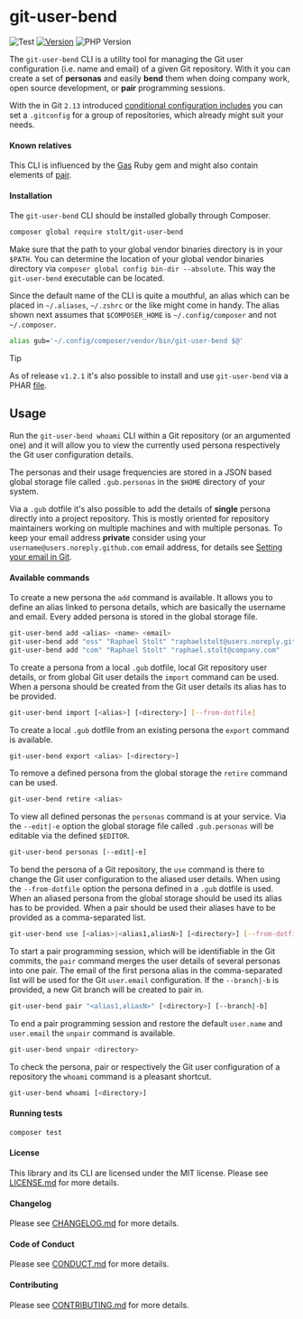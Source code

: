 git-user-bend
================
![Test](https://github.com/raphaelstolt/git-user-bend/workflows/test/badge.svg) [![Version](http://img.shields.io/packagist/v/stolt/git-user-bend.svg?style=flat)](https://packagist.org/packages/stolt/git-user-bend)
![PHP Version](http://img.shields.io/badge/php-8.1+-ff69b4.svg)

The `git-user-bend` CLI is a utility tool for managing the Git user configuration (i.e. name and email) of a given Git 
repository. With it you can create a set of __personas__ and easily __bend__ them when doing company work, open source 
development, or __pair__ programming sessions.

With the in Git `2.13` introduced [conditional configuration includes](https://git-scm.com/docs/git-config#_conditional_includes) you can set a `.gitconfig` for a group of 
repositories, which already might suit your needs.

#### Known relatives
This CLI is influenced by the [Gas](https://github.com/walle/gas) Ruby gem and might also contain elements of [pair](https://github.com/square/pair).

#### Installation
The `git-user-bend` CLI should be installed globally through Composer.

``` bash
composer global require stolt/git-user-bend
```

Make sure that the path to your global vendor binaries directory is in your `$PATH`. You can determine the location of 
your global vendor binaries directory via `composer global config bin-dir --absolute`. This way the `git-user-bend` 
executable can be located.

Since the default name of the CLI is quite a mouthful, an alias which can be placed in `~/.aliases`, `~/.zshrc` or the 
like might come in handy. The alias shown next assumes that `$COMPOSER_HOME` is `~/.config/composer` and not `~/.composer`.

``` bash
alias gub='~/.config/composer/vendor/bin/git-user-bend $@'
```

> [!TIP]
> As of release `v1.2.1` it's also possible to install and use `git-user-bend` via a PHAR [file](https://github.com/raphaelstolt/git-user-bend/releases/tag/v1.2.1).

## Usage
Run the `git-user-bend whoami` CLI within a Git repository (or an argumented one) and it will allow you to view the 
currently used persona respectively the Git user configuration details.

The personas and their usage frequencies are stored in a JSON based global storage file called `.gub.personas` in 
the `$HOME` directory of your system.

Via a `.gub` dotfile it's also possible to add the details of __single__ persona directly into a project repository. 
This is mostly oriented for repository maintainers working on multiple machines and with multiple personas. To keep 
your email address __private__ consider using your `username@users.noreply.github.com` email address, for details 
see [Setting your email in Git](https://help.github.com/articles/setting-your-email-in-git/).

#### Available commands
To create a new persona the `add` command is available. It allows you to define an alias linked to persona details, 
which are basically the username and email. Every added persona is stored in the global storage file.
``` bash
git-user-bend add <alias> <name> <email>
git-user-bend add "oss" "Raphael Stolt" "raphaelstolt@users.noreply.github.com"
git-user-bend add "com" "Raphael Stolt" "raphael.stolt@company.com"
```

To create a persona from a local `.gub` dotfile, local Git repository user details, or from global Git user details the 
`import` command can be used. When a persona should be created from the Git user details its alias has to be provided.
``` bash
git-user-bend import [<alias>] [<directory>] [--from-dotfile]
```

To create a local `.gub` dotfile from an existing persona the `export` command is available.
``` bash
git-user-bend export <alias> [<directory>]
```

To remove a defined persona from the global storage the `retire` command can be used.
``` bash
git-user-bend retire <alias>
```

To view all defined personas the `personas` command is at your service. Via the `--edit|-e` option the global storage 
file called `.gub.personas` will be editable via the defined `$EDITOR`.
``` bash
git-user-bend personas [--edit|-e]
```

To bend the persona of a Git repository, the `use` command is there to change the Git user configuration to the aliased 
user details. When using the `--from-dotfile` option the persona defined in a `.gub` dotfile is used. When an aliased 
persona from the global storage should be used its alias has to be provided. When a pair should be used their aliases 
have to be provided as a comma-separated list.
``` bash
git-user-bend use [<alias>|<alias1,aliasN>] [<directory>] [--from-dotfile]
```

To start a pair programming session, which will be identifiable in the Git commits, the `pair` command merges the user 
details of several personas into one pair. The email of the first persona alias in the comma-separated list will be 
used for the Git `user.email` configuration. If the `--branch|-b` is provided, a new Git branch will be created to pair in.
``` bash
git-user-bend pair "<alias1,aliasN>" [<directory>] [--branch|-b]
```

To end a pair programming session and restore the default `user.name` and `user.email` the `unpair` command is available.

``` bash
git-user-bend unpair <directory>
```

To check the persona, pair or respectively the Git user configuration of a repository the `whoami` command is a 
pleasant shortcut.
``` bash
git-user-bend whoami [<directory>]
```

#### Running tests
``` bash
composer test
```

#### License
This library and its CLI are licensed under the MIT license. Please see [LICENSE.md](LICENSE.md) for more details.

#### Changelog
Please see [CHANGELOG.md](CHANGELOG.md) for more details.

#### Code of Conduct
Please see [CONDUCT.md](CONDUCT.md) for more details.

#### Contributing
Please see [CONTRIBUTING.md](CONTRIBUTING.md) for more details.
